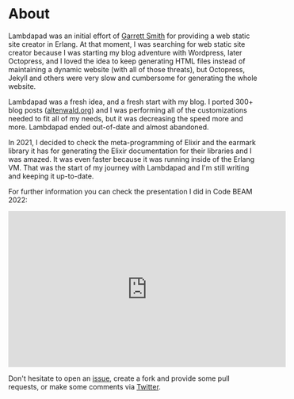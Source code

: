 # About

Lambdapad was an initial effort of [Garrett Smith](https://github.com/gar1t) for providing a web static site creator in Erlang. At that moment, I was searching for web static site creator because I was starting my blog adventure with Wordpress, later Octopress, and I loved the idea to keep generating HTML files instead of maintaining a dynamic website (with all of those threats), but Octopress, Jekyll and others were very slow and cumbersome for generating the whole website.

Lambdapad was a fresh idea, and a fresh start with my blog. I ported 300+ blog posts ([altenwald.org](https://altenwald.org)) and I was performing all of the customizations needed to fit all of my needs, but it was decreasing the speed more and more. Lambdapad ended out-of-date and almost abandoned.

In 2021, I decided to check the meta-programming of Elixir and the earmark library it has for generating the Elixir documentation for their libraries and I was amazed. It was even faster because it was running inside of the Erlang VM. That was the start of my journey with Lambdapad and I'm still writing and keeping it up-to-date.

For further information you can check the presentation I did in Code BEAM 2022:

<iframe width="560" height="315" src="https://www.youtube.com/embed/7m5u9AHVioA" title="YouTube video player" frameborder="0" allow="accelerometer; autoplay; clipboard-write; encrypted-media; gyroscope; picture-in-picture; web-share" allowfullscreen></iframe>

Don't hesitate to open an [issue](https://github.com/lambdapad/lambdapad/issues), create a fork and provide some pull requests, or make some comments via [Twitter](https://twitter.com/MRonErlang).
